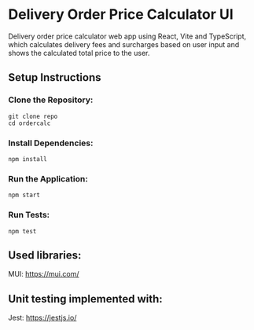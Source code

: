 # Delivery Order Price Calculator UI

Delivery order price calculator web app using React, Vite and TypeScript, which calculates delivery fees and surcharges based on user input and shows the calculated total price to the user.

## Setup Instructions

### Clone the Repository:
```
git clone repo
cd ordercalc
```

### Install Dependencies:
```
npm install
```

### Run the Application:
```
npm start
```

### Run Tests:
```
npm test
```

## Used libraries:
MUI: https://mui.com/

## Unit testing implemented with:
Jest: https://jestjs.io/
